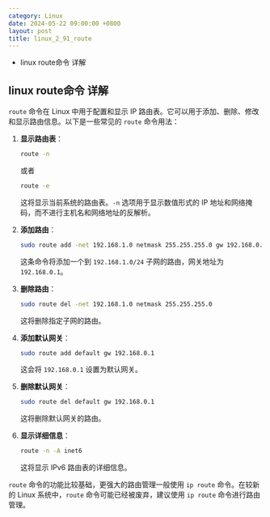 ```yaml
---
category: Linux
date: 2024-05-22 09:00:00 +0800
layout: post
title: linux_2_91_route
---
```


+ linux route命令 详解

## linux route命令 详解

`route` 命令在 Linux 中用于配置和显示 IP 路由表。它可以用于添加、删除、修改和显示路由信息。以下是一些常见的 `route` 命令用法：

1. **显示路由表**：
   ```bash
   route -n
   ```
   或者
   ```bash
   route -e
   ```
   这将显示当前系统的路由表。`-n` 选项用于显示数值形式的 IP 地址和网络掩码，而不进行主机名和网络地址的反解析。

2. **添加路由**：
   ```bash
   sudo route add -net 192.168.1.0 netmask 255.255.255.0 gw 192.168.0.1
   ```
   这条命令将添加一个到 `192.168.1.0/24` 子网的路由，网关地址为 `192.168.0.1`。

3. **删除路由**：
   ```bash
   sudo route del -net 192.168.1.0 netmask 255.255.255.0
   ```
   这将删除指定子网的路由。

4. **添加默认网关**：
   ```bash
   sudo route add default gw 192.168.0.1
   ```
   这会将 `192.168.0.1` 设置为默认网关。

5. **删除默认网关**：
   ```bash
   sudo route del default gw 192.168.0.1
   ```
   这将删除默认网关的路由。

6. **显示详细信息**：
   ```bash
   route -n -A inet6
   ```
   这将显示 IPv6 路由表的详细信息。

`route` 命令的功能比较基础，更强大的路由管理一般使用 `ip route` 命令。在较新的 Linux 系统中，`route` 命令可能已经被废弃，建议使用 `ip route` 命令进行路由管理。